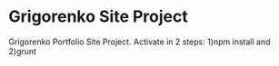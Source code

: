 # Grigorenko Site Project
Grigorenko Portfolio Site Project.
Activate in 2 steps: 1)npm install and 2)grunt
